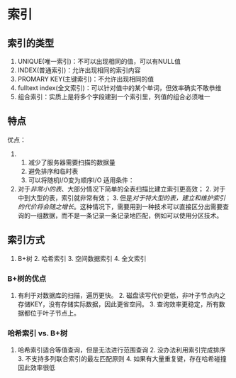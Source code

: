 # 索引

##  索引的类型
1. UNIQUE(唯一索引)：不可以出现相同的值，可以有NULL值
2. INDEX(普通索引)：允许出现相同的索引内容
3. PROMARY KEY(主键索引)：不允许出现相同的值
4. fulltext index(全文索引)：可以针对值中的某个单词，但效率确实不敢恭维
5. 组合索引：实质上是将多个字段建到一个索引里，列值的组合必须唯一

## 特点
优点：
1. 1. 减少了服务器需要扫描的数据量
	2. 避免排序和临时表
	3. 可以将随机I/O变为顺序I/O
适用条件：
1. 对于*非常小的表*、大部分情况下简单的全表扫描比建立索引更高效； 
	2. 对于中到大型的表，索引就非常有效； 
	3. 但是*对于特大型的表，建立和维护索引的代价将会随之增长*。这种情况下，需要用到一种技术可以直接区分出需要查询的一组数据，而不是一条记录一条记录地匹配，例如可以使用分区技术。

## 索引方式
1. B+树
	2. 哈希索引
	3. 空间数据索引
	4. 全文索引
### B+树的优点
1. 有利于对数据库的扫描，遍历更快。
	2. 磁盘读写代价更低，非叶子节点内之存储KEY，没有存储实际数据，因此更省空间。
	3. 查询效率更稳定，所有数据都位于叶子节点上。
### 哈希索引 vs. B+树
1. 哈希索引适合等值查询，但是无法进行范围查询
	2. 没办法利用索引完成排序
	3. 不支持多列联合索引的最左匹配原则
	4. 如果有大量重复键，存在哈希碰撞因此效率很低